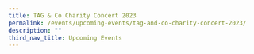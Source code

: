 ```yaml
---
title: TAG & Co Charity Concert 2023
permalink: /events/upcoming-events/tag-and-co-charity-concert-2023/
description: ""
third_nav_title: Upcoming Events
---
```


